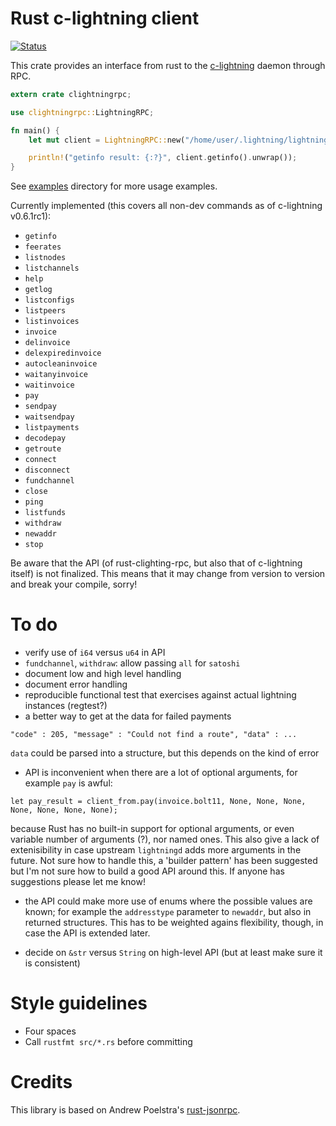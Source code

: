 # Rust c-lightning client

[![Status](https://travis-ci.org/laanwj/rust-clightning-rpc.png?branch=master)](https://travis-ci.org/laanwj/rust-clightning-rpc)

This crate provides an interface from rust to the [c-lightning](https://github.com/ElementsProject/lightning) daemon through RPC.

```rust
extern crate clightningrpc;

use clightningrpc::LightningRPC;

fn main() {
    let mut client = LightningRPC::new("/home/user/.lightning/lightning-rpc".to_string());

    println!("getinfo result: {:?}", client.getinfo().unwrap());
}
```

See [examples](examples/) directory for more usage examples.

Currently implemented (this covers all non-dev commands as of c-lightning v0.6.1rc1):

- `getinfo`
- `feerates`
- `listnodes`
- `listchannels`
- `help`
- `getlog`
- `listconfigs`
- `listpeers`
- `listinvoices`
- `invoice`
- `delinvoice`
- `delexpiredinvoice`
- `autocleaninvoice`
- `waitanyinvoice`
- `waitinvoice`
- `pay`
- `sendpay`
- `waitsendpay`
- `listpayments`
- `decodepay`
- `getroute`
- `connect`
- `disconnect`
- `fundchannel`
- `close`
- `ping`
- `listfunds`
- `withdraw`
- `newaddr`
- `stop`

Be aware that the API (of rust-clighting-rpc, but also that of c-lightning
itself) is not finalized. This means that it may change from version to version and break your
compile, sorry!

# To do

- verify use of `i64` versus `u64` in API
- `fundchannel`, `withdraw`: allow passing `all` for `satoshi`
- document low and high level handling
- document error handling
- reproducible functional test that exercises against actual lightning instances (regtest?)
- a better way to get at the data for failed payments

```
"code" : 205, "message" : "Could not find a route", "data" : ...
```

  `data` could be parsed into a structure, but this depends on the kind of error

- API is inconvenient when there are a lot of optional arguments, for example `pay` is awful:

```
let pay_result = client_from.pay(invoice.bolt11, None, None, None, None, None, None, None);
```

because Rust has no built-in support for optional arguments, or even variable
number of arguments (?), nor named ones. This also give a lack of
extenisibility in case upstream `lightningd` adds more arguments in the future.
Not sure how to handle this, a 'builder pattern' has been suggested but I'm not
sure how to build a good API around this. If anyone has suggestions please let me know!

- the API could make more use of enums where the possible values are known; for example the
  `addresstype` parameter to `newaddr`, but also in returned structures. This has to be weighted
  agains flexibility, though, in case the API is extended later.

- decide on `&str` versus `String` on high-level API (but at least make sure it is consistent)

# Style guidelines

- Four spaces
- Call `rustfmt src/*.rs` before committing

# Credits

This library is based on Andrew Poelstra's [rust-jsonrpc](https://github.com/apoelstra/rust-jsonrpc).
